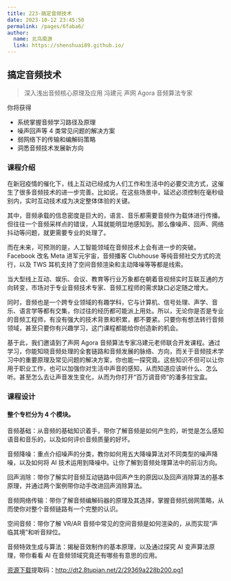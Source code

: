 ```yaml
---
title: 223-搞定音频技术
date: 2023-10-12 23:45:50
permalink: /pages/6faba6/
author: 
  name: 北鸟南游
  link: https://shenshuai89.github.io/
---
```

## 搞定音频技术

> 深入浅出音频核心原理及应用
> 冯建元   声网 Agora 音频算法专家

你将获得

- 系统掌握音频学习路径及原理
- 噪声回声等 4 类常见问题的解决方案
- 弱网络下的传输和编解码策略
- 洞悉音频技术发展新方向

### 课程介绍

在新冠疫情的催化下，线上互动已经成为人们工作和生活中的必要交流方式，这催生了很多音频技术的进一步完善。比如说，在这些场景中，延迟必须控制在毫秒级别内，实时互动技术成为决定整体体验的关键。

其中，音频承载的信息密度是巨大的，语言、音乐都需要音频作为载体进行传播。但往往一个音频采样点的错误，人耳就能明显地感知到。那么像噪声、回声、网络抖动等问题，就更需要专业的处理了。

而在未来，可预测的是，人工智能领域在音频技术上会有进一步的突破。Facebook 改名 Meta 进军元宇宙，音频播客 Clubhouse 等纯音频社交方式的流行，以及 TWS 耳机支持了空间音频渲染和主动降噪等等都是线索。

当大型线上互动、娱乐、会议、教育等行业万象都在朝着音视频实时互联互通的方向转变，市场对于专业音频技术专家、音频工程师的需求缺口必定随之增大。

同时，音频也是一个跨专业领域的有趣学科，它与计算机、信号处理、声学、音乐、语言学等都有交集，你过往的经历都可能派上用处。所以，无论你是否是专业的音频工程师，有没有强大的技术背景和积累，都不要紧。只要你有想法转行音频领域，甚至只要你有兴趣学习，这门课程都能给你创造新的机会。

基于此，我们邀请到了声网 Agora 音频算法专家冯建元老师联合开发课程。通过学习，你能知晓音频处理的全套链路和音频发展的脉络、方向，而关于音频技术学习中的重要原理及常见问题的解决方案，你也能一探究竟。这些知识不但可以让你用于职业工作，也可以加强你对生活中声音的感知，从而知道应该听什么、怎么听。甚至怎么去让声音发生变化，从而为你打开“百万调音师”的潘多拉宝盒。

### 课程设计

#### 整个专栏分为 4 个模块。

音频基础：从音频的基础知识着手，带你了解音频是如何产生的，听觉是怎么感知语音和音乐的，以及如何评价音频质量的好坏。

音频降噪：重点介绍噪声的分类，教你如何用五大降噪算法对不同类型的噪声降噪，以及如何将 AI 技术运用到降噪中。让你了解到音频处理算法中的前沿方向。

回声消除：带你了解实时音频互动链路中回声产生的原因以及回声消除算法的基本原理，并通过两个案例带你动手改进回声消除算法。

音频网络传输：带你了解音频编解码器的原理及其选择，掌握音频抗弱网策略，从而使你对整个音频链路有一个完整的认识。

空间音频：带你了解 VR/AR 音频中常见的空间音频是如何渲染的，从而实现“声临其境”和听音辩位。

音频特效生成与算法：揭秘音效制作的基本原理，以及通过探究 AI 变声算法原理，带你看看 AI 在音频领域究竟还有哪些有意思的应用。


[资源下载](https://pan.baidu.com/s/10JpdnaRhCAT5YaRDIi0blg)提取码：http://dt2.8tupian.net/2/29369a228b200.pg1
